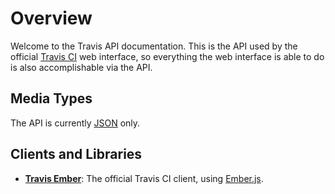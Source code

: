 # Overview

Welcome to the Travis API documentation. This is the API used by the official
[Travis CI](https://next.travis-ci.org) web interface, so everything the web
interface is able to do is also accomplishable via the API.

## Media Types

The API is currently [JSON](http://en.wikipedia.org/wiki/JSON) only.

## Clients and Libraries

* **[Travis Ember](https://github.com/travis-ci/travis-ember)**: The official Travis CI client, using [Ember.js](http://emberjs.com/).